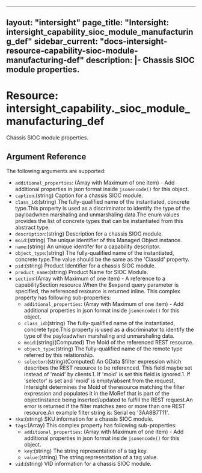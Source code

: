 
---
layout: "intersight"
page_title: "Intersight: intersight_capability_sioc_module_manufacturing_def"
sidebar_current: "docs-intersight-resource-capability-sioc-module-manufacturing-def"
description: |-
  Chassis SIOC module properties.
---

# Resource: intersight_capability._sioc_module_manufacturing_def
Chassis SIOC module properties.
## Argument Reference
The following arguments are supported:
* `additional_properties`:
(Array with Maximum of one item) - Add additional properties in json format inside `jsonencode()` for this object.
* `caption`:(string) Caption for a chassis SIOC module. 
* `class_id`:(string) The fully-qualified name of the instantiated, concrete type.This property is used as a discriminator to identify the type of the payloadwhen marshaling and unmarshaling data.The enum values provides the list of concrete types that can be instantiated from this abstract type. 
* `description`:(string) Description for a chassis SIOC module. 
* `moid`:(string) The unique identifier of this Managed Object instance. 
* `name`:(string) An unique identifer for a capability descriptor. 
* `object_type`:(string) The fully-qualified name of the instantiated, concrete type.The value should be the same as the 'ClassId' property. 
* `pid`:(string) Product Identifier for a chassis SIOC module. 
* `product_name`:(string) Product Name for SIOC Module. 
* `section`:(Array with Maximum of one item) - A reference to a capabilitySection resource.When the $expand query parameter is specified, the referenced resource is returned inline. 
This complex property has following sub-properties:
  + `additional_properties`:
(Array with Maximum of one item) - Add additional properties in json format inside `jsonencode()` for this object.
  + `class_id`:(string) The fully-qualified name of the instantiated, concrete type.This property is used as a discriminator to identify the type of the payloadwhen marshaling and unmarshaling data. 
  + `moid`:(string)(Computed) The Moid of the referenced REST resource. 
  + `object_type`:(string) The fully-qualified name of the remote type referred by this relationship. 
  + `selector`:(string)(Computed) An OData $filter expression which describes the REST resource to be referenced. This field maybe set instead of 'moid' by clients.1. If 'moid' is set this field is ignored.1. If 'selector' is set and 'moid' is empty/absent from the request, Intersight determines the Moid of theresource matching the filter expression and populates it in the MoRef that is part of the objectinstance being inserted/updated to fulfill the REST request.An error is returned if the filter matches zero or more than one REST resource.An example filter string is: Serial eq '3AA8B7T11'. 
* `sku`:(string) SKU information for a chassis SIOC module. 
* `tags`:(Array)
This complex property has following sub-properties:
  + `additional_properties`:
(Array with Maximum of one item) - Add additional properties in json format inside `jsonencode()` for this object.
  + `key`:(string) The string representation of a tag key. 
  + `value`:(string) The string representation of a tag value. 
* `vid`:(string) VID information for a chassis SIOC module. 
